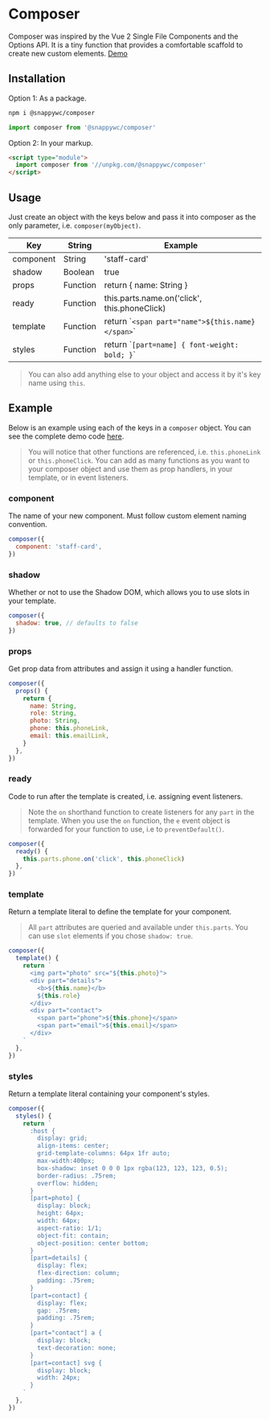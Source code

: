 # Composer
Composer was inspired by the Vue 2 Single File Components and the Options API. It is a tiny function that provides a comfortable scaffold to create new custom elements.
[Demo](https://codepen.io/jameslovallo/pen/xxWzjeb)

## Installation
Option 1: As a package.
```sh
npm i @snappywc/composer
```
```js
import composer from '@snappywc/composer'
```

Option 2: In your markup.
```html
<script type="module">
  import composer from '//unpkg.com/@snappywc/composer'
</script>
```
## Usage
Just create an object with the keys below and pass it into composer as the only parameter, i.e. `composer(myObject)`.

| Key       | String   | Example                                            |
| --------- | -------- | -------------------------------------------------- |
| component | String   | 'staff-card'                                       |
| shadow    | Boolean  | true                                               |
| props     | Function | return { name: String }                            |
| ready     | Function | this.parts.name.on('click', this.phoneClick)       |
| template  | Function | return \``<span part="name">${this.name}</span>`\` |
| styles    | Function | return \``[part=name] { font-weight: bold; }`\`    |

> You can also add anything else to your object and access it by it's key name using `this`.

## Example
Below is an example using each of the keys in a `composer` object. You can see the complete demo code [here](https://codepen.io/jameslovallo/pen/xxWzjeb).
> You will notice that other functions are referenced, i.e. `this.phoneLink` or `this.phoneClick`. You can add as many functions as you want to your composer object and use them as prop handlers, in your template, or in event listeners.

### component
The name of your new component. Must follow custom element naming convention.
```js
composer({
  component: 'staff-card',
})
```

### shadow
Whether or not to use the Shadow DOM, which allows you to use slots in your template.
```js
composer({
  shadow: true, // defaults to false
})
```

### props
Get prop data from attributes and assign it using a handler function.
```js
composer({
  props() {
    return {
      name: String,
      role: String,
      photo: String,
      phone: this.phoneLink,
      email: this.emailLink,
    }
  },
})
```

### ready
Code to run after the template is created, i.e. assigning event listeners.
> Note the `on` shorthand function to create listeners for any `part` in the template. When you use the `on` function, the `e` event object is forwarded for your function to use, i.e to `preventDefault()`.

```js
composer({
  ready() {
    this.parts.phone.on('click', this.phoneClick)
  },
})
```

### template
Return a template literal to define the template for your component.
> All `part` attributes are queried and available under `this.parts`. You can use `slot` elements if you chose `shadow: true`.

```js
composer({
  template() {
    return `
      <img part="photo" src="${this.photo}">
      <div part="details">
        <b>${this.name}</b>
        ${this.role}
      </div>
      <div part="contact">
        <span part="phone">${this.phone}</span>
        <span part="email">${this.email}</span>
      </div>
    `
  },
})
```

### styles
Return a template literal containing your component's styles.
```js
composer({
  styles() {
    return `
      :host {
        display: grid;
        align-items: center;
        grid-template-columns: 64px 1fr auto;
        max-width:400px;
        box-shadow: inset 0 0 0 1px rgba(123, 123, 123, 0.5);
        border-radius: .75rem;
        overflow: hidden;
      }
      [part=photo] {
        display: block;
        height: 64px;
        width: 64px;
        aspect-ratio: 1/1;
        object-fit: contain;
        object-position: center bottom;
      }
      [part=details] {
        display: flex;
        flex-direction: column;
        padding: .75rem;
      }
      [part=contact] {
        display: flex;
        gap: .75rem;
        padding: .75rem;
      }
      [part="contact"] a {
        display: block;
        text-decoration: none;
      }
      [part=contact] svg {
        display: block;
        width: 24px;
      }
    `
  },
})
```
